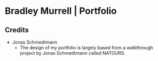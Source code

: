 # Bradley Murrell | Portfolio

## Credits

* Jonas Schmedtmann
    * The design of my portfolio is largely based from a walkthrough project by Jonas Schmedtmann called NATOURS.